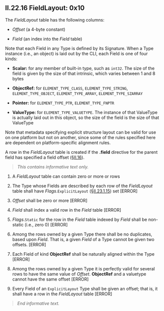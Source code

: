 ## II.22.16 FieldLayout: 0x10

The _FieldLayout_ table has the following columns:

 * _Offset_ (a 4-byte constant)

 * _Field_ (an index into the _Field_ table)

Note that each Field in any Type is defined by its Signature.  When a Type instance (i.e., an object) is laid out by the CLI, each Field is one of four kinds:

 * **Scalar:** for any member of built-in type, such as `int32`.  The size of the field is given by the size of that intrinsic, which varies between 1 and 8 bytes

 * **ObjectRef:** for `ELEMENT_TYPE_CLASS`, `ELEMENT_TYPE_STRING`, `ELEMENT_TYPE_OBJECT`, `ELEMENT_TYPE_ARRAY`, `ELEMENT_TYPE_SZARRAY`

 * **Pointer:** for `ELEMENT_TYPE_PTR`, `ELEMENT_TYPE_FNPTR`

 * **ValueType:** for `ELEMENT_TYPE_VALUETYPE`. The instance of that ValueType is actually laid out in this object, so the size of the field is the size of that ValueType

Note that metadata specifying explicit structure layout can be valid for use on one platform but not on another, since some of the rules specified here are dependent on platform-specific alignment rules.

A row in the _FieldLayout_ table is created if the **.field** directive for the parent field has specified a field offset (§[II.16](#todo-missing-hyperlink)).

> _This contains informative text only._

 1. A _FieldLayout_ table can contain zero or more or rows

 2. The Type whose Fields are described by each row of the _FieldLayout_ table shall have _Flags_.`ExplicitLayout` (§[II.23.1.15](#todo-missing-hyperlink)) set \[ERROR\]

 3. _Offset_ shall be zero or more \[ERROR\]

 4. _Field_ shall index a valid row in the _Field_ table \[ERROR\]

 5. _Flags_.`Static` for the row in the _Field_ table indexed by _Field_ shall be non-static (i.e., zero 0) \[ERROR\]

 6. Among the rows owned by a given Type there shall be no duplicates, based upon _Field_. That is, a given _Field_ of a Type cannot be given two offsets. \[ERROR\]

 7. Each Field of kind **ObjectRef** shall be naturally aligned within the Type \[ERROR\]

 8. Among the rows owned by a given Type it is perfectly valid for several rows to have the same value of _Offset_. **ObjectRef** and a valuetype cannot have the same offset \[ERROR\]

 9. Every Field of an `ExplicitLayout` Type shall be given an offset; that is, it shall have a row in the _FieldLayout_ table \[ERROR\]

> _End informative text._
